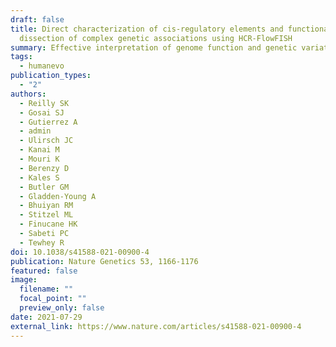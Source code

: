 ```yaml
---
draft: false
title: Direct characterization of cis-regulatory elements and functional
  dissection of complex genetic associations using HCR-FlowFISH
summary: Effective interpretation of genome function and genetic variation requires a shift from epigenetic mapping of cis-regulatory elements (CREs) to characterization of endogenous function. We developed hybridization chain reaction fluorescence in situ hybridization coupled with flow cytometry (HCR–FlowFISH), a broadly applicable approach to characterize CRISPR-perturbed CREs via accurate quantification of native transcripts, alongside CRISPR activity screen analysis (CASA), a hierarchical Bayesian model to quantify CRE activity. Across >325,000 perturbations, we provide evidence that CREs can regulate multiple genes, skip over the nearest gene and display activating and/or silencing effects. At the cholesterol-level-associated FADS locus, we combine endogenous screens with reporter assays to exhaustively characterize multiple genome-wide association signals, functionally nominate causal variants and, importantly, identify their target genes.
tags:
  - humanevo
publication_types:
  - "2"
authors:
  - Reilly SK
  - Gosai SJ
  - Gutierrez A
  - admin
  - Ulirsch JC
  - Kanai M
  - Mouri K
  - Berenzy D
  - Kales S
  - Butler GM
  - Gladden-Young A
  - Bhuiyan RM
  - Stitzel ML
  - Finucane HK
  - Sabeti PC
  - Tewhey R
doi: 10.1038/s41588-021-00900-4
publication: Nature Genetics 53, 1166-1176
featured: false
image:
  filename: ""
  focal_point: ""
  preview_only: false
date: 2021-07-29
external_link: https://www.nature.com/articles/s41588-021-00900-4
---
```

